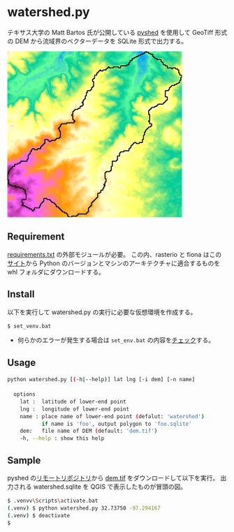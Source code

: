 # watershed.py

テキサス大学の Matt Bartos 氏が公開している
[pyshed](https://mattbartos.com/pysheds/)
を使用して
GeoTiff 形式の DEM から流域界のベクターデータを SQLite 形式で出力する。

![](img/watershed.png)

## Requirement

[requirements.txt](requirements.txt) の外部モジュールが必要。
この内、rasterio と fiona はこの[サイト](https://www.lfd.uci.edu/~gohlke/pythonlibs/)から Python のバージョンとマシンのアーキテクチャに適合するものを whl フォルダにダウンロードする。<br>

## Install

以下を実行して watershed.py の実行に必要な仮想環境を作成する。

```bash
$ set_venv.bat
```
- 何らかのエラーが発生する場合は
```set_env.bat``` の内容を[チェック](../readme.md#%E4%BB%AE%E6%83%B3%E7%92%B0%E5%A2%83%E3%81%AE%E4%BD%9C%E6%88%90)する。

## Usage

```bash
python watershed.py [(-h|--help)] lat lng [-i dem] [-n name]

  options
    lat :  latitude of lower-end point
    lng :  longitude of lower-end point
    name : place name of lower-end point (defalut: 'watershed')
           if name is 'foo', output polygon to 'foo.sqlite'
    dem:   file name of DEM (default: 'dem.tif')
    -h, --help : show this help
```

## Sample

pyshed の[リモートリポジトリ](https://github.com/mdbartos/pysheds)から
[dem.tif](https://github.com/mdbartos/pysheds/blob/master/data/dem.tif)
をダウンロードして以下を実行。
出力される watershed.sqlite を QGIS で表示したものが冒頭の図。

```bash
$ .venvv\Scripts\activate.bat
(.venv) $ python watershed.py 32.73750 -97.294167
(.venv) $ deactivate
$
```